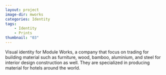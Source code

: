 ```yaml
---
layout: project
image-dir: mworks
categories: Identity
tags:
    - Identity
    - Prints
thumbnail: "03"
---
```

Visual identity for Module Works, a company that focus on trading for building material such as furniture, wood, bamboo, aluminium, and steel for interior design construction as well. They are specialized in producing material for hotels around the world.